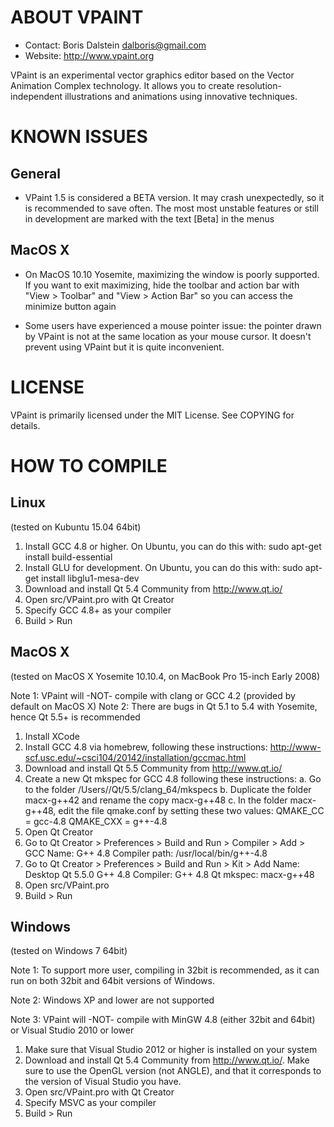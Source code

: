 #  ABOUT VPAINT

- Contact: Boris Dalstein <dalboris@gmail.com>
- Website: http://www.vpaint.org

VPaint is an experimental vector graphics editor based on the
Vector Animation Complex technology. It allows you to create
resolution-independent illustrations and animations using 
innovative techniques.

# KNOWN ISSUES

## General

- VPaint 1.5 is considered a BETA version. It may crash unexpectedly, so it is recommended to save often. The most most unstable features or still in development are marked with the text [Beta] in the menus

## MacOS X

- On MacOS 10.10 Yosemite, maximizing the window is poorly supported. If you want to exit maximizing, hide the toolbar and action bar with "View > Toolbar" and "View > Action Bar" so you can access the minimize button again

- Some users have experienced a mouse pointer issue: the pointer drawn by VPaint is not at the same location as your mouse cursor. It doesn't prevent using VPaint but it is quite inconvenient. 


#  LICENSE

VPaint is primarily licensed under the MIT License.
See COPYING for details.


# HOW TO COMPILE

## Linux

(tested on Kubuntu 15.04 64bit)

1. Install GCC 4.8 or higher. On Ubuntu, you can do this with:
     sudo apt-get install build-essential
2. Install GLU for development. On Ubuntu, you can do this with:
     sudo apt-get install libglu1-mesa-dev
3. Download and install Qt 5.4 Community from http://www.qt.io/
4. Open src/VPaint.pro with Qt Creator
5. Specify GCC 4.8+ as your compiler
6. Build > Run


## MacOS X

(tested on MacOS X Yosemite 10.10.4, on MacBook Pro 15-inch Early 2008)

Note 1: VPaint will -NOT- compile with clang or GCC 4.2 (provided by default on MacOS X)
Note 2: There are bugs in Qt 5.1 to 5.4 with Yosemite, hence Qt 5.5+ is recommended

1. Install XCode
2. Install GCC 4.8 via homebrew, following these instructions:
     http://www-scf.usc.edu/~csci104/20142/installation/gccmac.html
3. Download and install Qt 5.5 Community from http://www.qt.io/
4. Create a new Qt mkspec for GCC 4.8 following these instructions:
    a. Go to the folder /Users/<username>/Qt/5.5/clang_64/mkspecs
    b. Duplicate the folder macx-g++42 and rename the copy macx-g++48
    c. In the folder macx-g++48, edit the file qmake.conf by setting these two values:
        QMAKE_CC  = gcc-4.8
        QMAKE_CXX = g++-4.8
5. Open Qt Creator
6. Go to Qt Creator > Preferences > Build and Run > Compiler > Add > GCC
    Name: G++ 4.8
    Compiler path: /usr/local/bin/g++-4.8
7. Go to Qt Creator > Preferences > Build and Run > Kit > Add
    Name: Desktop Qt 5.5.0 G++ 4.8
    Compiler: G++ 4.8
    Qt mkspec: macx-g++48
8. Open src/VPaint.pro
9. Build > Run


## Windows

(tested on Windows 7 64bit)

Note 1: To support more user, compiling in 32bit is recommended, as
        it can run on both 32bit and 64bit versions of Windows.

Note 2: Windows XP and lower are not supported

Note 3: VPaint will -NOT- compile with MinGW 4.8 (either 32bit and 64bit)
        or Visual Studio 2010 or lower

1. Make sure that Visual Studio 2012 or higher is installed on your system
2. Download and install Qt 5.4 Community from http://www.qt.io/.  Make
   sure to use the OpenGL version (not ANGLE), and that it corresponds to
   the version of Visual Studio you have.
3. Open src/VPaint.pro with Qt Creator
4. Specify MSVC as your compiler
5. Build > Run
